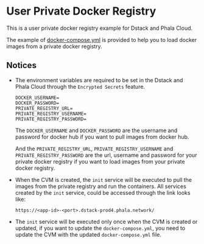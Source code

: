 # User Private Docker Registry

This is a user private docker registry example for Dstack and Phala Cloud.

The example of [docker-compose.yml](docker-compose.yml) is provided to help you to load docker images from a private docker registry.

## Notices

- The environment variables are required to be set in the Dstack and Phala Cloud through the `Encrypted Secrets` feature.

    ```
    DOCKER_USERNAME=
    DOCKER_PASSWORD=
    PRIVATE_REGISTRY_URL=
    PRIVATE_REGISTRY_USERNAME=
    PRIVATE_REGISTRY_PASSWORD=
    ```

    The `DOCKER_USERNAME` and `DOCKER_PASSWORD` are the username and password for docker hub if you want to pull images from docker hub.
    
    And the `PRIVATE_REGISTRY_URL`, `PRIVATE_REGISTRY_USERNAME` and `PRIVATE_REGISTRY_PASSWORD` are the url, username and password for your private docker registry if you want to load images from your private docker registry.

- When the CVM is created, the `init` service will be executed to pull the images from the private registry and run the containers. All services created by the `init` service, could be accessed through the link looks like:

    ```
    https://<app-id>-<port>.dstack-prod4.phala.network/
    ```

- The `init` service will be executed only once when the CVM is created or updated, if you want to update the `docker-compose.yml`, you need to update the CVM with the updated `docker-compose.yml` file.
